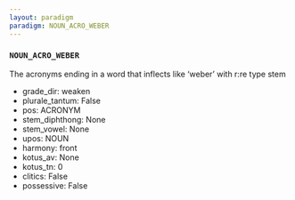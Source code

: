 ```yaml
---
layout: paradigm
paradigm: NOUN_ACRO_WEBER
---
```

### ` NOUN_ACRO_WEBER `

The acronyms ending in a word that inflects like ‘weber’ with r:re type stem
* grade_dir: weaken
* plurale_tantum: False
* pos: ACRONYM
* stem_diphthong: None
* stem_vowel: None
* upos: NOUN
* harmony: front
* kotus_av: None
* kotus_tn: 0
* clitics: False
* possessive: False
